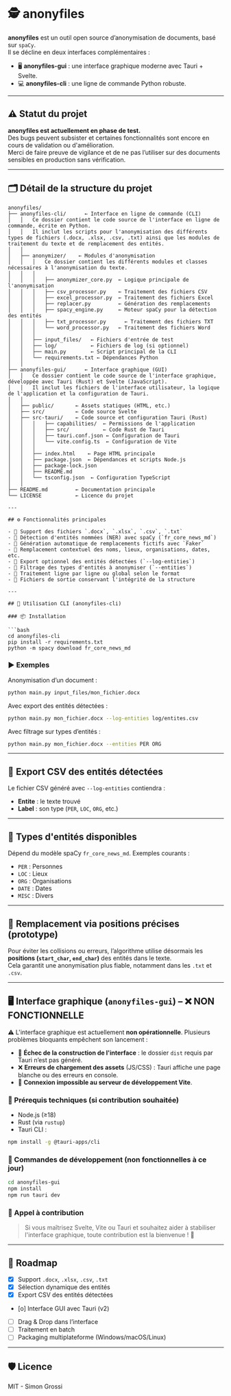 
# 🕵️ anonyfiles

**anonyfiles** est un outil open source d’anonymisation de documents, basé sur `spaCy`.  
Il se décline en deux interfaces complémentaires :

- 🖥️ **anonyfiles-gui** : une interface graphique moderne avec Tauri + Svelte.
- 💻 **anonyfiles-cli** : une ligne de commande Python robuste.

---

## ⚠️ Statut du projet

**anonyfiles est actuellement en phase de test.**  
Des bugs peuvent subsister et certaines fonctionnalités sont encore en cours de validation ou d'amélioration.  
Merci de faire preuve de vigilance et de ne pas l’utiliser sur des documents sensibles en production sans vérification.

---

## 🗂️ Détail de la structure du projet

```
anonyfiles/
├── anonyfiles-cli/      ← Interface en ligne de commande (CLI)
│   │   Ce dossier contient le code source de l'interface en ligne de commande, écrite en Python.
│   │   Il inclut les scripts pour l'anonymisation des différents types de fichiers (.docx, .xlsx, .csv, .txt) ainsi que les modules de traitement du texte et de remplacement des entités.
│   │
│   ├── anonymizer/    ← Modules d'anonymisation
│   │   │   Ce dossier contient les différents modules et classes nécessaires à l'anonymisation du texte.
│   │   │
│   │   │   ├── anonymizer_core.py  ← Logique principale de l'anonymisation
│   │   │   ├── csv_processor.py    ← Traitement des fichiers CSV
│   │   │   ├── excel_processor.py  ← Traitement des fichiers Excel
│   │   │   ├── replacer.py         ← Génération des remplacements
│   │   │   ├── spacy_engine.py     ← Moteur spaCy pour la détection des entités
│   │   │   ├── txt_processor.py      ← Traitement des fichiers TXT
│   │   │   └── word_processor.py   ← Traitement des fichiers Word
│   │   │
│   │   ├── input_files/   ← Fichiers d'entrée de test
│   │   ├── log/           ← Fichiers de log (si optionnel)
│   │   ├── main.py        ← Script principal de la CLI
│   │   └── requirements.txt ← Dépendances Python
│   │
├── anonyfiles-gui/      ← Interface graphique (GUI)
│   │   Ce dossier contient le code source de l'interface graphique, développée avec Tauri (Rust) et Svelte (JavaScript).
│   │   Il inclut les fichiers de l'interface utilisateur, la logique de l'application et la configuration de Tauri.
│   │
│   ├── public/       ← Assets statiques (HTML, etc.)
│   ├── src/          ← Code source Svelte
│   ├── src-tauri/    ← Code source et configuration Tauri (Rust)
│   │   │   ├── capabilities/  ← Permissions de l'application
│   │   │   ├── src/           ← Code Rust de Tauri
│   │   │   ├── tauri.conf.json ← Configuration de Tauri
│   │   │   └── vite.config.ts  ← Configuration de Vite
│   │   │
│   │   ├── index.html    ← Page HTML principale
│   │   ├── package.json  ← Dépendances et scripts Node.js
│   │   ├── package-lock.json
│   │   ├── README.md
│   │   └── tsconfig.json  ← Configuration TypeScript
│   │
├── README.md         ← Documentation principale
└── LICENSE           ← Licence du projet

---

## ⚙️ Fonctionnalités principales

- 📄 Support des fichiers `.docx`, `.xlsx`, `.csv`, `.txt`
- 🤖 Détection d'entités nommées (NER) avec spaCy (`fr_core_news_md`)
- 🧠 Génération automatique de remplacements fictifs avec `Faker`
- 🔐 Remplacement contextuel des noms, lieux, organisations, dates, etc.
- 📝 Export optionnel des entités détectées (`--log-entities`)
- 🎯 Filtrage des types d'entités à anonymiser (`--entities`)
- 📂 Traitement ligne par ligne ou global selon le format
- 💾 Fichiers de sortie conservant l'intégrité de la structure

---

## 🚀 Utilisation CLI (anonyfiles-cli)

### 📦 Installation

```bash
cd anonyfiles-cli
pip install -r requirements.txt
python -m spacy download fr_core_news_md
```

### ▶️ Exemples

Anonymisation d’un document :
```bash
python main.py input_files/mon_fichier.docx
```

Avec export des entités détectées :
```bash
python main.py mon_fichier.docx --log-entities log/entites.csv
```

Avec filtrage sur types d’entités :
```bash
python main.py mon_fichier.docx --entities PER ORG
```

---

## 📝 Export CSV des entités détectées

Le fichier CSV généré avec `--log-entities` contiendra :
- **Entite** : le texte trouvé
- **Label** : son type (`PER`, `LOC`, `ORG`, etc.)

---

## 🔧 Types d'entités disponibles

Dépend du modèle spaCy `fr_core_news_md`. Exemples courants :
- `PER` : Personnes
- `LOC` : Lieux
- `ORG` : Organisations
- `DATE` : Dates
- `MISC` : Divers

---

## 🧠 Remplacement via positions précises (prototype)

Pour éviter les collisions ou erreurs, l’algorithme utilise désormais les **positions (`start_char`, `end_char`)** des entités dans le texte.  
Cela garantit une anonymisation plus fiable, notamment dans les `.txt` et `.csv`.

---

## 🖥️ Interface graphique (`anonyfiles-gui`) – ❌ NON FONCTIONNELLE

⚠️ L'interface graphique est actuellement **non opérationnelle**. Plusieurs problèmes bloquants empêchent son lancement :

- 🚫 **Échec de la construction de l'interface** : le dossier `dist` requis par Tauri n’est pas généré.
- ❌ **Erreurs de chargement des assets** (JS/CSS) : Tauri affiche une page blanche ou des erreurs en console.
- 🔌 **Connexion impossible au serveur de développement Vite**.

### 🔧 Prérequis techniques (si contribution souhaitée)

- Node.js (≥18)
- Rust (via `rustup`)
- Tauri CLI :

```bash
npm install -g @tauri-apps/cli
```

### 🚀 Commandes de développement (non fonctionnelles à ce jour)

```bash
cd anonyfiles-gui
npm install
npm run tauri dev
```

### 🤝 Appel à contribution

> Si vous maîtrisez Svelte, Vite ou Tauri et souhaitez aider à stabiliser l'interface graphique, toute contribution est la bienvenue ! 🙏

---

## 🚧 Roadmap

- [x] Support `.docx`, `.xlsx`, `.csv`, `.txt`
- [x] Sélection dynamique des entités
- [x] Export CSV des entités détectées
- [o] Interface GUI avec Tauri (v2)
- [ ] Drag & Drop dans l’interface
- [ ] Traitement en batch
- [ ] Packaging multiplateforme (Windows/macOS/Linux)

---

## 🛡️ Licence

MIT - Simon Grossi
